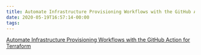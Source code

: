 ```yaml
---
title: Automate Infrastructure Provisioning Workflows with the GitHub Action for Terraform
date: 2020-05-19T16:57:14-00:00
tags:
---
```


[Automate Infrastructure Provisioning Workflows with the GitHub Action for Terraform](https://www.hashicorp.com/blog/automate-infrastructure-provisioning-workflows-with-the-github-action-for-terraform/?mkt_tok=eyJpIjoiTXpWak9UUm1aR0kwTkRBeiIsInQiOiJsRVNCZGx2aFZoNHBlZEFcL3FDMUJkWVRzekg2c0o1ZkswRUl1bDNIbVBjRVNXNHhLWThnSWN2Z1BhZkdVamZXWE1RM1NGZHR1XC8xR1dFak9PVmZXTlRGSnY0VEZFMkEwNlZ2MDhQXC9Qck9XOVZmQzlCdjM0YVVBclpoSEJrTjFOTiJ9)
